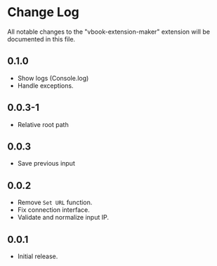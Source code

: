 # Change Log

All notable changes to the "vbook-extension-maker" extension will be documented in this file.

## 0.1.0

- Show logs (Console.log)
- Handle exceptions.

## 0.0.3-1

- Relative root path

## 0.0.3

- Save previous input

## 0.0.2

- Remove `Set URL` function.
- Fix connection interface.
- Validate and normalize input IP.

## 0.0.1

- Initial release.
